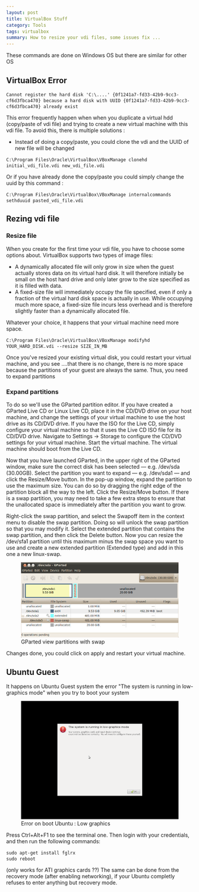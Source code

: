 ```yaml
---
layout: post
title: VirtualBox Stuff
category: Tools
tags: virtualbox
summary: How to resize your vdi files, some issues fix ...
---
```


These commands are done on Windows OS but there are similar for other OS

## VirtualBox Error

```
Cannot register the hard disk 'C:\....' {0f1241a7-fd33-42b9-9cc3-cf6d3fbca470} because a hard disk with UUID {0f1241a7-fd33-42b9-9cc3-cf6d3fbca470} already exist
```

This error frequently happen when when you duplicate a virtual hdd (copy/paste of vdi file) and trying to create a new virtual machine with this vdi file.
To avoid this, there is multiple solutions :

- Instead of doing a copy/paste, you could clone the vdi and the UUID of new file will be changed

```
C:\Program Files\Oracle\VirtualBox\VBoxManage clonehd initial_vdi_file.vdi new_vdi_file.vdi
```

Or if you have already done the copy/paste you could simply change the uuid by this command :

```
C:\Program Files\Oracle\VirtualBox\VBoxManage internalcommands sethduuid pasted_vdi_file.vdi
```

## Rezing vdi file

### Resize file

When you create for the first time your vdi file, you have to choose some options about.
VirtualBox supports two types of image files:

- A dynamically allocated file will only grow in size when the guest actually stores data on its virtual hard disk. It will therefore initially be small on the host hard drive and only later grow to the size specified as it is filled with data.
- A fixed-size file will immediately occupy the file specified, even if only a fraction of the virtual hard disk space is actually in use. While occupying much more space, a fixed-size file incurs less overhead and is therefore slightly faster than a dynamically allocated file.

Whatever your choice, it happens that your virtual machine need more space.

```
C:\Program Files\Oracle\VirtualBox\VBoxManage modifyhd YOUR_HARD_DISK.vdi --resize SIZE_IN_MB
```

Once you've resized your existing virtual disk, you could restart your virtual machine, and you see ....that there is no change, there is no more space because the partitions of your guest are always the same.
Thus, you need to expand partitions

### Expand partitions

To do so we'll use the GParted partition editor.
If you have created a GParted Live CD or Linux Live CD, place it in the CD/DVD drive on your host machine, and change the settings of your virtual machine to use the host drive as its CD/DVD drive. If you have the ISO for the Live CD, simply configure your virtual machine so that it uses the Live CD ISO file for its CD/DVD drive. Navigate to Settings → Storage to configure the CD/DVD settings for your virtual machine.
Start the virtual machine. The virtual machine should boot from the Live CD.

Now that you have launched GParted, in the upper right of the GParted window, make sure the correct disk has been selected — e.g. /dev/sda (30.00GB). Select the partition you want to expand — e.g. /dev/sda1 — and click the Resize/Move button.
In the pop-up window, expand the partition to use the maximum size. You can do so by dragging the right edge of the partition block all the way to the left. Click the Resize/Move button.
If there is a swap partition, you may need to take a few extra steps to ensure that the unallocated space is immediately after the partition you want to grow.

Right-click the swap partition, and select the Swapoff item in the context menu to disable the swap partition. Doing so will unlock the swap partition so that you may modify it.
Select the extended partition that contains the swap partition, and then click the Delete button.
Now you can resize the /dev/sfa1 partition until this maximum minus the swap space you want to use and create a new extended partition (Extended type) and add in this one a new linux-swap.
 
<figure>
  <img src="/blog/assets/images/virtualbox-stuff/gparted_swap.png" alt="Gparted partition screen"/>
  <figcaption>GParted view partitions with swap</figcaption>
</figure> 

Changes done, you could click on apply and restart your virtual machine.

## Ubuntu Guest
It happens on Ubuntu Guest system the error "The system is running in low-graphics mode" when you try to boot your system

<figure>
  <img src="/blog/assets/images/virtualbox-stuff/ubuntu_low_graphics.png" alt="Ubuntu error screen : low-graphics mode"/>
  <figcaption>Error on boot Ubuntu : Low graphics</figcaption>
</figure> 

Press Ctrl+Alt+F1 to see the terminal one. Then login with your credentials, and then run the following commands:

```
sudo apt-get install fglrx    
sudo reboot
```

(only works for ATI graphics cards ??)
The same can be done from the recovery mode (after enabling networking), if your Ubuntu completly refuses to enter anything but recovery mode.


